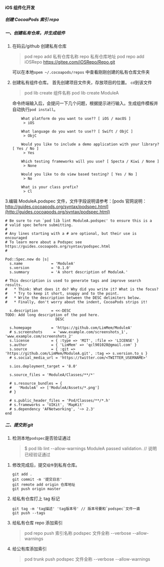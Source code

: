 #### iOS 组件化开发

##### 创建 CocoaPods 索引 repo

##### 一、创建私有仓库，并生成组件

1. 在码云/github 创建私有仓库

   > pod repo add 私有仓库名称 repo 私有仓库地址
   > pod repo add iOSRepo https://gitee.com/iOSRepo/Repo.git

   可以在本地`opem ~/.cocoapods/repos` 中查看刚刚创建的私有仓库文件夹

2. 创建私有组件仓库。
   首先创建项目文件夹，存放项目的位置。 `cd`到该文件

   > pod lib create 组件名称
   > pod lib create ModuleA

   命令终端输入后，会提问一下几个问题，根据提示进行输入。生成组件模板并自动执行`pod install`。

   ```
       What platform do you want to use?? [ iOS / macOS ]
        > iOS

       What language do you want to use?? [ Swift / ObjC ]
        > ObjC

       Would you like to include a demo application with your library? [ Yes / No ]
        > Yes

       Which testing frameworks will you use? [ Specta / Kiwi / None ]
        > None

       Would you like to do view based testing? [ Yes / No ]
        > No

       What is your class prefix?
        > Cl
   ```

3.编辑 ModuleA.podspec 文件，文件字段说明请参考：[pods 官网说明：http://guides.cocoapods.org/syntax/podspec.html](http://guides.cocoapods.org/syntax/podspec.html)

```
# Be sure to run `pod lib lint ModuleA.podspec' to ensure this is a
# valid spec before submitting.
#
# Any lines starting with a # are optional, but their use is encouraged
# To learn more about a Podspec see https://guides.cocoapods.org/syntax/podspec.html
#

Pod::Spec.new do |s|
  s.name             = 'ModuleA'
  s.version          = '0.1.0'
  s.summary          = 'A short description of ModuleA.'

# This description is used to generate tags and improve search results.
#   * Think: What does it do? Why did you write it? What is the focus?
#   * Try to keep it short, snappy and to the point.
#   * Write the description between the DESC delimiters below.
#   * Finally, don't worry about the indent, CocoaPods strips it!

  s.description      = <<-DESC
TODO: Add long description of the pod here.
                       DESC

  s.homepage         = 'https://github.com/LimMem/ModuleA'
  # s.screenshots     = 'www.example.com/screenshots_1', 'www.example.com/screenshots_2'
  s.license          = { :type => 'MIT', :file => 'LICENSE' }
  s.author           = { 'LimMem' => 'qcl901028@gmail.com' }
  s.source           = { :git => 'https://github.com/LimMem/ModuleA.git', :tag => s.version.to_s }
  # s.social_media_url = 'https://twitter.com/<TWITTER_USERNAME>'

  s.ios.deployment_target = '8.0'

  s.source_files = 'ModuleA/Classes/**/*'

  # s.resource_bundles = {
  #   'ModuleA' => ['ModuleA/Assets/*.png']
  # }

  # s.public_header_files = 'Pod/Classes/**/*.h'
  # s.frameworks = 'UIKit', 'MapKit'
  # s.dependency 'AFNetworking', '~> 2.3'
end
```

##### 二、提交到 git

1. 检测本地`podspec`是否验证通过

   > \$ pod lib lint --allow-warnings
   > ModuleA passed validation. // 说明已经验证通过

1) 修改完成后，提交`组件`到私有仓库。
   ```
   git add .
   git commit -m '提交日志'
   git remote add origin 仓库地址
   git push origin master
   ```
2) 给私有仓库打上 tag 标记

   ```
   git tag -m 'tag描述' 'tag版本号' // 版本号要和`podspec`文件一直
   git push --tags

   ```

3) 给私有仓库 repo 添加索引

   > pod repo push 索引名称 podspec 文件全称 --verbose --allow-warnings

4) 给公有库添加索引
   > pod trunk push podspec 文件全称 --verbose --allow-warnings
